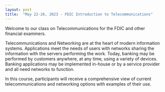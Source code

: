 ```yaml
---
layout: post
title:  "May 22-26, 2023 - FDIC Introduction to Telecommunications"
---
```

Welcome to our class on Telecommunications for the FDIC and other financial examiners. 

Telecommunications and Networking are at the heart of modern information systems.  Applications meet the needs of users with networks sharing the
information with the servers performing the work.  Today, banking may be performed by customers anywhere, at any time, using a variety of devices.  Banking applications may be implemented in-house or by a service provider and all need networks to function.  

In this course, participants will receive a comprehensive view of current telecommunications and networking options with examples of their use.

